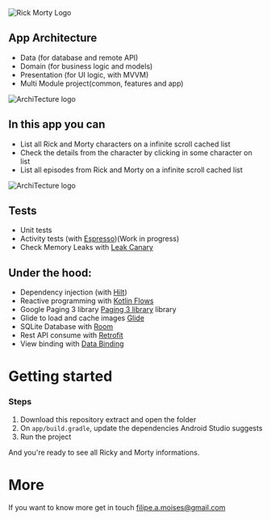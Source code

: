  <img src="https://upload.wikimedia.org/wikipedia/commons/b/b1/Rick_and_Morty.svg" alt="Rick Morty Logo"/>


## App Architecture
- Data (for database and remote API)
- Domain (for business logic and models)
- Presentation (for UI logic, with MVVM)
- Multi Module project(common, features and app)


 <img src="https://miro.medium.com/max/1400/0*vnWgSTVC8qoJdusd.png" alt="ArchiTecture logo"/>
 
## In this app you can
- List all Rick and Morty characters on a infinite scroll cached list 
- Check the details from the character by clicking in some character on list
- List all episodes from Rick and Morty on a infinite scroll cached list

 <img src="https://miro.medium.com/max/1400/0*vnWgSTVC8qoJdusd.png" alt="ArchiTecture logo"/>


## Tests
- Unit tests
- Activity tests (with [Espresso](https://google.github.io/android-testing-support-library/docs/espresso/))(Work in progress)
- Check Memory Leaks with [Leak Canary](https://square.github.io/leakcanary/)

## Under the hood:
- Dependency injection (with [Hilt](http://google.github.io/hilt/))
- Reactive programming with [Kotlin Flows](https://kotlinlang.org/docs/reference/coroutines/flow.html)
- Google Paging 3 library [Paging 3 library](https://developer.android.com/topic/libraries/architecture/paging/v3-overview?) library
- Glide to load and cache images [Glide](https://github.com/bumptech/glide)
- SQLite Database with [Room](https://developer.android.com/jetpack/androidx/releases/room)
- Rest API consume with [Retrofit](https://square.github.io/retrofit/)
- View binding with [Data Binding](https://developer.android.com/topic/libraries/data-binding)


# Getting started

### Steps 
1. Download this repository extract and open the folder
2. On `app/build.gradle`, update the dependencies Android Studio suggests
3. Run the project 

And you're ready to see all Ricky and Morty informations.


# More
If you want to know more get in touch filipe.a.moises@gmail.com
